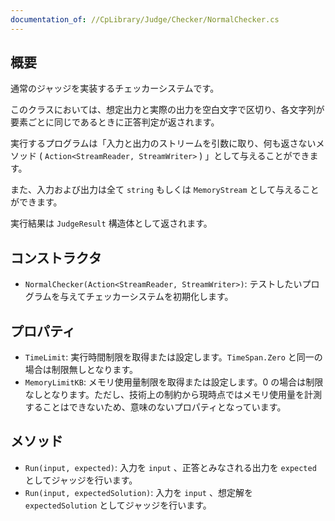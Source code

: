 ```yaml
---
documentation_of: //CpLibrary/Judge/Checker/NormalChecker.cs
---
```


## 概要

通常のジャッジを実装するチェッカーシステムです。

このクラスにおいては、想定出力と実際の出力を空白文字で区切り、各文字列が要素ごとに同じであるときに正答判定が返されます。

実行するプログラムは「入力と出力のストリームを引数に取り、何も返さないメソッド ( `Action<StreamReader, StreamWriter>` ) 」として与えることができます。

また、入力および出力は全て `string` もしくは `MemoryStream` として与えることができます。

実行結果は `JudgeResult` 構造体として返されます。

## コンストラクタ

- `NormalChecker(Action<StreamReader, StreamWriter>)`: テストしたいプログラムを与えてチェッカーシステムを初期化します。

## プロパティ

- `TimeLimit`: 実行時間制限を取得または設定します。`TimeSpan.Zero` と同一の場合は制限無しとなります。
- `MemoryLimitKB`: メモリ使用量制限を取得または設定します。0 の場合は制限なしとなります。ただし、技術上の制約から現時点ではメモリ使用量を計測することはできないため、意味のないプロパティとなっています。

## メソッド

- `Run(input, expected)`: 入力を `input` 、正答とみなされる出力を `expected` としてジャッジを行います。
- `Run(input, expectedSolution)`: 入力を `input` 、想定解を `expectedSolution` としてジャッジを行います。
